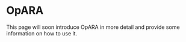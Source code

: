 # OpARA

This page will soon introduce OpARA in more detail and provide some information on how to use it.